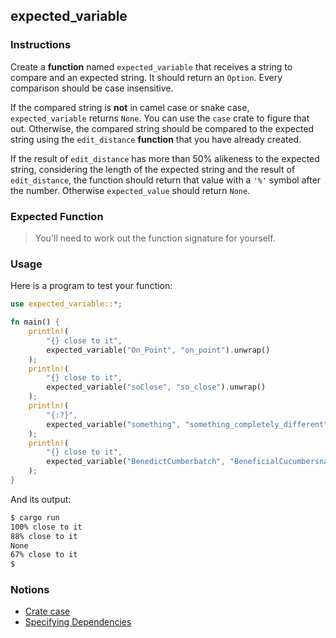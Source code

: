 ## expected_variable

### Instructions

Create a **function** named `expected_variable` that receives a string to compare and an expected string. It should return an `Option`. Every comparison should be case insensitive.

If the compared string is **not** in camel case or snake case, `expected_variable` returns `None`. You can use the `case` crate to figure that out. Otherwise, the compared string should be compared to the expected string using the `edit_distance` **function** that you have already created.

If the result of `edit_distance` has more than 50% alikeness to the expected string, considering the length of the expected string and the result of `edit_distance`, the function should return that value with a `'%'` symbol after the number.
Otherwise `expected_value` should return `None`.

### Expected Function
> You'll need to work out the function signature for yourself.

### Usage

Here is a program to test your function:

```rs
use expected_variable::*;

fn main() {
    println!(
        "{} close to it",
        expected_variable("On_Point", "on_point").unwrap()
    );
    println!(
        "{} close to it",
        expected_variable("soClose", "so_close").unwrap()
    );
    println!(
        "{:?}",
        expected_variable("something", "something_completely_different")
    );
    println!(
        "{} close to it",
        expected_variable("BenedictCumberbatch", "BeneficialCucumbersnatch").unwrap()
    );
}
```

And its output:

```sh
$ cargo run
100% close to it
88% close to it
None
67% close to it
$
```

### Notions

- [Crate case](https://crates.io/crates/case)
- [Specifying Dependencies](https://doc.rust-lang.org/cargo/reference/specifying-dependencies.html)
